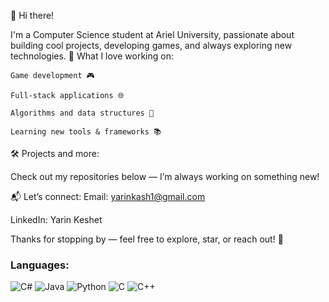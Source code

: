 👋 Hi there!

I'm a Computer Science student at Ariel University, passionate about building cool projects, developing games, and always exploring new technologies.
🚀 What I love working on:

    Game development 🎮

    Full-stack applications 🌐

    Algorithms and data structures 🧠

    Learning new tools & frameworks 📚

🛠️ Projects and more:

Check out my repositories below — I’m always working on something new!

📬 Let’s connect: Email: yarinkash1@gmail.com

LinkedIn: Yarin Keshet

Thanks for stopping by — feel free to explore, star, or reach out! 🌟

### Languages:

![C#](https://img.shields.io/badge/C%23-239120?style=flat-square&logo=c-sharp&logoColor=white)
![Java](https://img.shields.io/badge/Java-007396?style=flat-square&logo=java&logoColor=white)
![Python](https://img.shields.io/badge/Python-3776AB?style=flat-square&logo=python&logoColor=white)
![C](https://img.shields.io/badge/C-A8B9CC?style=flat-square&logo=c&logoColor=white)
![C++](https://img.shields.io/badge/C++-00599C?style=flat-square&logo=c%2B%2B&logoColor=white)
